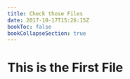 ```yaml
---
title: Check those Files
date: 2017-10-17T15:26:15Z
bookToc: false
bookCollapseSection: true
---
```


# This is the First File
